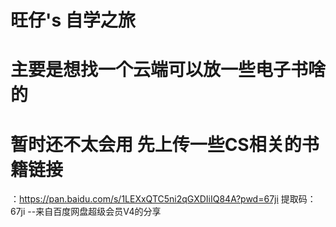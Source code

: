 # 旺仔's 自学之旅
# 主要是想找一个云端可以放一些电子书啥的
# 暂时还不太会用 先上传一些CS相关的书籍链接
：https://pan.baidu.com/s/1LEXxQTC5ni2qGXDIiIQ84A?pwd=67ji 
提取码：67ji 
--来自百度网盘超级会员V4的分享
